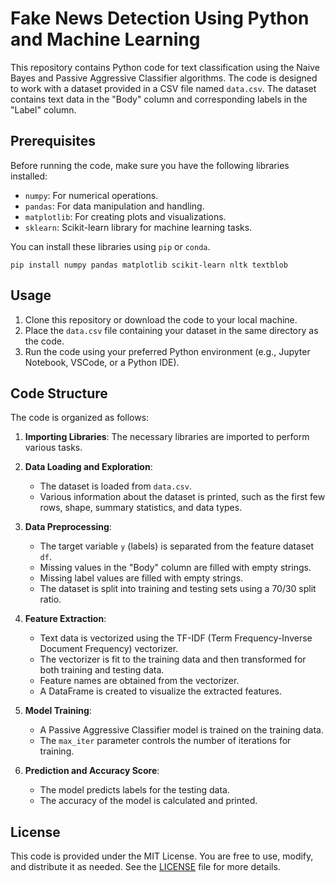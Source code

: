 # Fake News Detection Using Python and Machine Learning

This repository contains Python code for text classification using the Naive Bayes and Passive Aggressive Classifier algorithms. The code is designed to work with a dataset provided in a CSV file named `data.csv`. The dataset contains text data in the "Body" column and corresponding labels in the "Label" column.

## Prerequisites

Before running the code, make sure you have the following libraries installed:

- `numpy`: For numerical operations.
- `pandas`: For data manipulation and handling.
- `matplotlib`: For creating plots and visualizations.
- `sklearn`: Scikit-learn library for machine learning tasks.

You can install these libraries using `pip` or `conda`.

```
pip install numpy pandas matplotlib scikit-learn nltk textblob
```

## Usage

1. Clone this repository or download the code to your local machine.
2. Place the `data.csv` file containing your dataset in the same directory as the code.
3. Run the code using your preferred Python environment (e.g., Jupyter Notebook, VSCode, or a Python IDE).

## Code Structure

The code is organized as follows:

1. **Importing Libraries**: The necessary libraries are imported to perform various tasks.

2. **Data Loading and Exploration**:
   - The dataset is loaded from `data.csv`.
   - Various information about the dataset is printed, such as the first few rows, shape, summary statistics, and data types.

3. **Data Preprocessing**:
   - The target variable `y` (labels) is separated from the feature dataset `df`.
   - Missing values in the "Body" column are filled with empty strings.
   - Missing label values are filled with empty strings.
   - The dataset is split into training and testing sets using a 70/30 split ratio.

4. **Feature Extraction**:
   - Text data is vectorized using the TF-IDF (Term Frequency-Inverse Document Frequency) vectorizer.
   - The vectorizer is fit to the training data and then transformed for both training and testing data.
   - Feature names are obtained from the vectorizer.
   - A DataFrame is created to visualize the extracted features.

5. **Model Training**:
   - A Passive Aggressive Classifier model is trained on the training data.
   - The `max_iter` parameter controls the number of iterations for training.

6. **Prediction and Accuracy Score**:
   - The model predicts labels for the testing data.
   - The accuracy of the model is calculated and printed.

## License

This code is provided under the MIT License. You are free to use, modify, and distribute it as needed. See the [LICENSE](LICENSE) file for more details.
